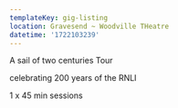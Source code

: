 ```yaml
---
templateKey: gig-listing
location: Gravesend ~ Woodville THeatre
datetime: '1722103239'
---
```

A﻿ sail of two centuries Tour

c﻿elebrating 200 years of the RNLI

1 x 45 min sessions